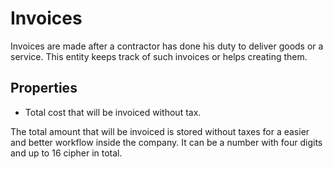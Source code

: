 # Invoices


Invoices are made after a contractor has done his duty to deliver goods or a service.
This entity keeps track of such invoices or helps creating them.

## Properties

- Total cost that will be invoiced without tax.

The total amount that will be invoiced is stored without taxes
for a easier and better workflow inside the company.
It can be a number with four digits and up to 16 cipher in total.
